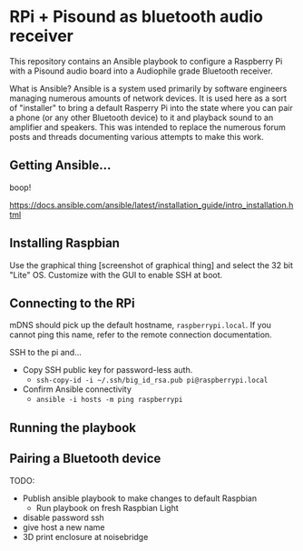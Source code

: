 # RPi + Pisound as bluetooth audio receiver

This repository contains an Ansible playbook to configure a Raspberry Pi with a Pisound audio board into a Audiophile grade Bluetooth receiver.

What is Ansible? Ansible is a system used primarily by software engineers managing numerous amounts of network devices. It is used here as a sort of "installer" to bring a default Rasperry Pi into the state where you can pair a phone (or any other Bluetooth device) to it and playback sound to an amplifier and speakers. This was intended to replace the numerous forum posts and threads documenting various attempts to make this work.

## Getting Ansible...

boop!

https://docs.ansible.com/ansible/latest/installation_guide/intro_installation.html

## Installing Raspbian
 Use the graphical thing [screenshot of graphical thing] and select the 32 bit "Lite" OS. Customize with the GUI to enable SSH at boot.

## Connecting to the RPi

mDNS should pick up the default hostname, `raspberrypi.local`. If you cannot ping this name, refer to the remote connection documentation.

SSH to the pi and...

* Copy SSH public key for password-less auth.
  * `ssh-copy-id -i ~/.ssh/big_id_rsa.pub pi@raspberrypi.local`
* Confirm Ansible connectivity
  * `ansible -i hosts -m ping raspberrypi`

## Running the playbook

## Pairing a Bluetooth device

TODO:
  * Publish ansible playbook to make changes to default Raspbian
    * Run playbook on fresh Raspbian Light
  * disable password ssh
  * give host a new name
  * 3D print enclosure at noisebridge
